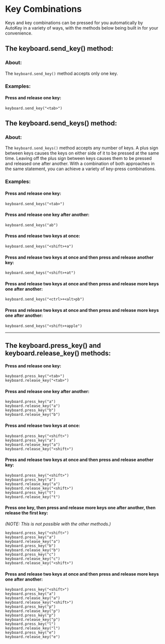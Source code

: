 # Key Combinations
Keys and key combinations can be pressed for you automatically by AutoKey in a variety of ways, with the methods below being built in for your convenience.

## The keyboard.send_key() method:

### About:

The `keyboard.send_key()` method accepts only one key.

### Examples:

#### Press and release one key:
```
keyboard.send_key("<tab>")
```

## The keyboard.send_keys() method:

### About:
The `keyboard.send_keys()` method accepts any number of keys. A plus sign between keys causes the keys on either side of it to be pressed at the same time. Leaving off the plus sign between keys causes them to be pressed and released one after another. With a combination of both approaches in the same statement, you can achieve a variety of key-press combinations.

### Examples:

#### Press and release one key:
```
keyboard.send_keys("<tab>")
```
#### Press and release one key after another:
```
keyboard.send_keys("ab")
```
#### Press and release two keys at once:
```
keyboard.send_keys("<shift>+a")
```
#### Press and release two keys at once and then press and release another key:
```
keyboard.send_keys("<shift>+at")
```
#### Press and release two keys at once and then press and release more keys one after another:
```
keyboard.send_keys("<ctrl>+<alt>pb")
```
#### Press and release two keys at once and then press and release more keys one after another:
```
keyboard.send_keys("<shift>+apple")
```

***

## The keyboard.press_key() and keyboard.release_key() methods:

#### Press and release one key:
```
keyboard.press_key("<tab>")
keyboard.release_key("<tab>")
```
#### Press and release one key after another:
```
keyboard.press_key("a")
keyboard.release_key("a")
keyboard.press_key("b")
keyboard.release_key("b")
```
#### Press and release two keys at once:
```
keyboard.press_key("<shift>")
keyboard.press_key("a")
keyboard.release_key("a")
keyboard.release_key("<shift>")
```
#### Press and release two keys at once and then press and release another key:
```
keyboard.press_key("<shift>")
keyboard.press_key("a")
keyboard.release_key("a")
keyboard.release_key("<shift>")
keyboard.press_key("t")
keyboard.release_key("t")
```
#### Press one key, then press and release more keys one after another, then release the first key:
_(NOTE: This is not possible with the other methods.)_
```
keyboard.press_key("<shift>")
keyboard.press_key("a")
keyboard.release_key("a")
keyboard.press_key("b")
keyboard.release_key("b")
keyboard.press_key("c")
keyboard.release_key("c")
keyboard.release_key("<shift>")
```
#### Press and release two keys at once and then press and release more keys one after another:
```
keyboard.press_key("<shift>")
keyboard.press_key("a")
keyboard.release_key("a")
keyboard.release_key("<shift>")
keyboard.press_key("p")
keyboard.release_key("p")
keyboard.press_key("p")
keyboard.release_key("p")
keyboard.press_key("l")
keyboard.release_key("l")
keyboard.press_key("e")
keyboard.release_key("e")
```
